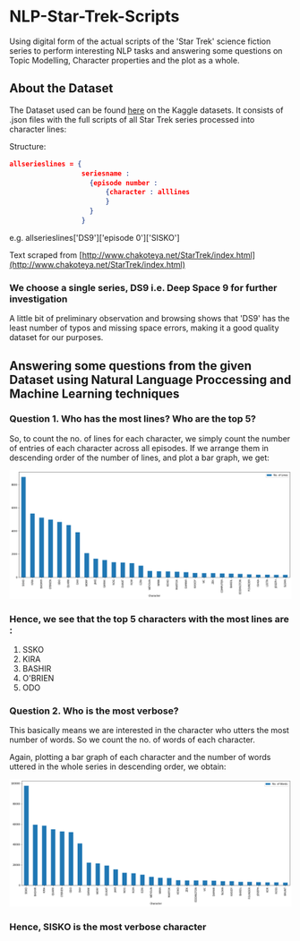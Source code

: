 # NLP-Star-Trek-Scripts
Using digital form of the actual scripts of the 'Star Trek' science fiction series to perform interesting NLP tasks and answering some questions on Topic Modelling, Character properties and the plot as a whole.


## About the Dataset

The Dataset used can be found [here](https://www.kaggle.com/datasets/gjbroughton/start-trek-scripts?select=all_series_lines.json) on the Kaggle datasets. It consists of .json files with the full scripts of all Star Trek series processed into character lines:

Structure:

```json
allserieslines = { 
                  seriesname : 
                    {episode number : 
                        {character : alllines
                        }
                    }
                  }
```
e.g.
allserieslines['DS9']['episode 0']['SISKO']

Text scraped from [http://www.chakoteya.net/StarTrek/index.html](http://www.chakoteya.net/StarTrek/index.html)


### We choose a single series, DS9 i.e. Deep Space 9 for further investigation

A little bit of preliminary observation and browsing shows that 'DS9' has the least number of typos and missing space errors, making it a good quality dataset for our purposes.


## Answering some questions from the given Dataset using Natural Language Proccessing and Machine Learning techniques

### Question 1. Who has the most lines? Who are the top 5?

So, to count the no. of lines for each character, we simply count the number of entries of each character across all episodes. If we arrange them in descending order of the number of lines, and plot a bar graph, we get: 

![Line_Counts](plots/line_counts.png)

### Hence, we see that the top 5 characters with the most lines are :
1. SSKO
2. KIRA
3. BASHIR
4. O'BRIEN
5. ODO


### Question 2. Who is the most verbose?
This basically means we are interested in the character who utters the most number of words. So we count the no. of words of each character.

Again, plotting a bar graph of each character and the number of words uttered in the whole series in descending order, we obtain:

![Word_Counts](plots/word_counts.png)

### Hence, SISKO is the most verbose character
